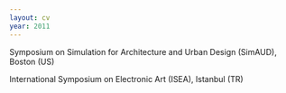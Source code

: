 ```yaml
---
layout: cv
year: 2011
---
```


Symposium on Simulation for Architecture and Urban Design (SimAUD), Boston (US)

International Symposium on Electronic Art (ISEA), Istanbul (TR)




